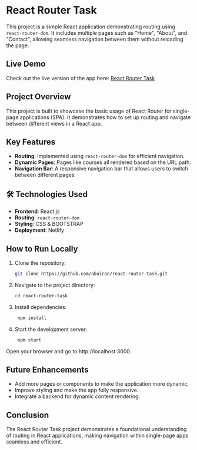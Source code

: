 # React Router Task

This project is a simple React application demonstrating routing using `react-router-dom`. It includes multiple pages such as "Home", "About", and "Contact", allowing seamless navigation between them without reloading the page.

## Live Demo
Check out the live version of the app here: [React Router Task](https://react-router-task-by-at-netlify.app)

## Project Overview
This project is built to showcase the basic usage of React Router for single-page applications (SPA). It demonstrates how to set up routing and navigate between different views in a React app.

## Key Features
- **Routing**: Implemented using `react-router-dom` for efficient navigation.
- **Dynamic Pages**: Pages like courses all rendered based on the URL path.
- **Navigation Bar**: A responsive navigation bar that allows users to switch between different pages.

## 🛠️ Technologies Used
- **Frontend**: React.js
- **Routing**: `react-router-dom`
- **Styling**: CSS & BOOTSTRAP
- **Deployment**: Netlify

## How to Run Locally

1. Clone the repository:
   ```bash
   git clone https://github.com/abuiron/react-router-task.git

2. Navigate to the project directory:
   ```bash
   cd react-router-task

3. Install dependencies:
   ```bash
    npm install

4. Start the development server:

   ```bash
    npm start

Open your browser and go to http://localhost:3000.


## Future Enhancements
   - Add more pages or components to make the application more dynamic.
   - Improve styling and make the app fully responsive.
   - Integrate a backend for dynamic content rendering.


## Conclusion
The React Router Task project demonstrates a foundational understanding of routing in React applications, making navigation within single-page apps seamless and efficient.